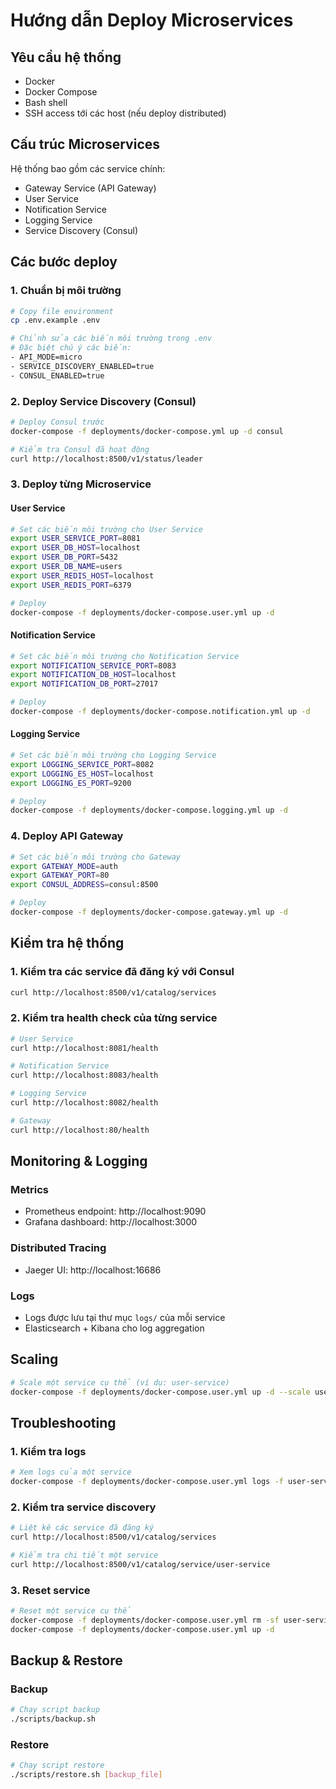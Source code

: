 # Hướng dẫn Deploy Microservices

## Yêu cầu hệ thống
- Docker
- Docker Compose
- Bash shell
- SSH access tới các host (nếu deploy distributed)

## Cấu trúc Microservices
Hệ thống bao gồm các service chính:
- Gateway Service (API Gateway)
- User Service
- Notification Service
- Logging Service
- Service Discovery (Consul)

## Các bước deploy

### 1. Chuẩn bị môi trường
```bash
# Copy file environment
cp .env.example .env

# Chỉnh sửa các biến môi trường trong .env
# Đặc biệt chú ý các biến:
- API_MODE=micro
- SERVICE_DISCOVERY_ENABLED=true
- CONSUL_ENABLED=true
```

### 2. Deploy Service Discovery (Consul)
```bash
# Deploy Consul trước
docker-compose -f deployments/docker-compose.yml up -d consul

# Kiểm tra Consul đã hoạt động
curl http://localhost:8500/v1/status/leader
```

### 3. Deploy từng Microservice

#### User Service
```bash
# Set các biến môi trường cho User Service
export USER_SERVICE_PORT=8081
export USER_DB_HOST=localhost
export USER_DB_PORT=5432
export USER_DB_NAME=users
export USER_REDIS_HOST=localhost
export USER_REDIS_PORT=6379

# Deploy
docker-compose -f deployments/docker-compose.user.yml up -d
```

#### Notification Service
```bash
# Set các biến môi trường cho Notification Service
export NOTIFICATION_SERVICE_PORT=8083
export NOTIFICATION_DB_HOST=localhost
export NOTIFICATION_DB_PORT=27017

# Deploy
docker-compose -f deployments/docker-compose.notification.yml up -d
```

#### Logging Service
```bash
# Set các biến môi trường cho Logging Service
export LOGGING_SERVICE_PORT=8082
export LOGGING_ES_HOST=localhost
export LOGGING_ES_PORT=9200

# Deploy
docker-compose -f deployments/docker-compose.logging.yml up -d
```

### 4. Deploy API Gateway
```bash
# Set các biến môi trường cho Gateway
export GATEWAY_MODE=auth
export GATEWAY_PORT=80
export CONSUL_ADDRESS=consul:8500

# Deploy
docker-compose -f deployments/docker-compose.gateway.yml up -d
```

## Kiểm tra hệ thống

### 1. Kiểm tra các service đã đăng ký với Consul
```bash
curl http://localhost:8500/v1/catalog/services
```

### 2. Kiểm tra health check của từng service
```bash
# User Service
curl http://localhost:8081/health

# Notification Service
curl http://localhost:8083/health

# Logging Service
curl http://localhost:8082/health

# Gateway
curl http://localhost:80/health
```

## Monitoring & Logging

### Metrics
- Prometheus endpoint: http://localhost:9090
- Grafana dashboard: http://localhost:3000

### Distributed Tracing
- Jaeger UI: http://localhost:16686

### Logs
- Logs được lưu tại thư mục `logs/` của mỗi service
- Elasticsearch + Kibana cho log aggregation

## Scaling
```bash
# Scale một service cụ thể (ví dụ: user-service)
docker-compose -f deployments/docker-compose.user.yml up -d --scale user-service=3
```

## Troubleshooting

### 1. Kiểm tra logs
```bash
# Xem logs của một service
docker-compose -f deployments/docker-compose.user.yml logs -f user-service
```

### 2. Kiểm tra service discovery
```bash
# Liệt kê các service đã đăng ký
curl http://localhost:8500/v1/catalog/services

# Kiểm tra chi tiết một service
curl http://localhost:8500/v1/catalog/service/user-service
```

### 3. Reset service
```bash
# Reset một service cụ thể
docker-compose -f deployments/docker-compose.user.yml rm -sf user-service
docker-compose -f deployments/docker-compose.user.yml up -d
```

## Backup & Restore

### Backup
```bash
# Chạy script backup
./scripts/backup.sh
```

### Restore
```bash
# Chạy script restore
./scripts/restore.sh [backup_file]
``` 
